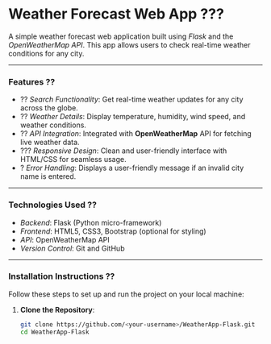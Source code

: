 # Weather Forecast Web App ???
A simple weather forecast web application built using *Flask* and the *OpenWeatherMap API*. This app allows users to check real-time weather conditions for any city.

---

### Features ??
- ?? *Search Functionality*: Get real-time weather updates for any city across the globe.
- ?? *Weather Details*: Display temperature, humidity, wind speed, and weather conditions.
- ?? *API Integration*: Integrated with **OpenWeatherMap** API for fetching live weather data.
- ??? *Responsive Design*: Clean and user-friendly interface with HTML/CSS for seamless usage.
- ? *Error Handling*: Displays a user-friendly message if an invalid city name is entered.

---

### Technologies Used ??
- *Backend*: Flask (Python micro-framework)
- *Frontend*: HTML5, CSS3, Bootstrap (optional for styling)
- *API*: OpenWeatherMap API
- *Version Control*: Git and GitHub

---

### Installation Instructions ??

Follow these steps to set up and run the project on your local machine:

1. **Clone the Repository**:
   ```bash
   git clone https://github.com/<your-username>/WeatherApp-Flask.git
   cd WeatherApp-Flask
